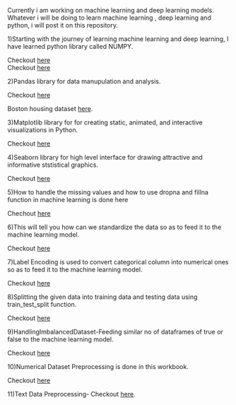 Currently i am working on machine learning and deep learning models. Whatever i will be doing to learn machine learning , deep learning and python, i will post it on this repository.

1)Starting with the journey of learning machine learning and deep learning, I have learned python library called NUMPY. 

  Checkout [here](https://github.com/KARTIKPARATKAR/MY-MACHINE-LEARNING-WORK/blob/b5a4bdcfde35d6e9461cb9a7113c5b04043e70ea/NUMPY%20LIBRARY) <br/>
  Checkout [here](https://colab.research.google.com/drive/1ui_4s17KkaTtFbGoexJJK4KPT_L2jW8C?usp=sharing)

2)Pandas library for data manupulation and analysis.

Checkout [here](https://github.com/KARTIKPARATKAR/MY-MACHINE-LEARNING-WORK/blob/main/PANDAS.ipynb)

Boston housing dataset [here](https://github.com/KARTIKPARATKAR/MY-MACHINE-LEARNING-WORK/blob/main/BostonHousing.csv).
  
3)Matplotlib library for for creating static, animated, and interactive visualizations in Python.

  Checkout [here](https://github.com/KARTIKPARATKAR/MY-MACHINE-LEARNING-WORK/blob/main/MATPLOTLIB.ipynb)

4)Seaborn library for high level interface for drawing attractive and informative ststistical graphics.
  
 Checkout [here](https://github.com/KARTIKPARATKAR/MY-MACHINE-LEARNING-WORK/blob/main/Seaborn.ipynb)

5)How to handle the missing values and how to use dropna and fillna function in machine learning is done here

  Chechout [here](https://github.com/KARTIKPARATKAR/MY-MACHINE-LEARNING-WORK/blob/main/HandlingMissingValues.ipynb)

6)This will tell you how can we standardize the data so as to feed it to the machine learning model.

Checkout [here](https://github.com/KARTIKPARATKAR/MY-MACHINE-LEARNING-WORK/blob/main/DataStandardization.ipynb)

7)Label Encoding is used to convert categorical column into numerical ones so as to feed it to the machine learning model.

Checkout [here](https://github.com/KARTIKPARATKAR/MACHINE-LEARNING-WORK/blob/main/LabelEncoding.ipynb)

8)Splitting the given data into training data and testing data using train_test_split function.

Checkout [here](https://github.com/KARTIKPARATKAR/MACHINE-LEARNING-WORK/blob/main/TrainTestSplitTheData.ipynb)

9)HandlingImbalancedDataset-Feeding similar no of dataframes of true or false to the machine learning model.

Checkout [here](https://github.com/KARTIKPARATKAR/MACHINE-LEARNING-WORK/blob/main/HandelingImbalancedDataset.ipynb)

10)Numerical Dataset Preprocessing is done in this workbook.

Checkout [here](https://github.com/KARTIKPARATKAR/MACHINE-LEARNING-WORK/blob/main/NumericalDatasetPreprocessing.ipynb)

11)Text Data Preprocessing-
    Checkout [here](https://github.com/KARTIKPARATKAR/MACHINE-LEARNING-WORK/blob/main/TextDatasetPreprocessing.ipynb).
